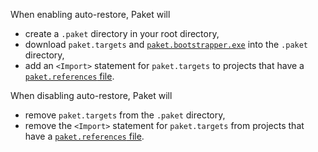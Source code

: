 When enabling auto-restore, Paket will

- create a `.paket` directory in your root directory,
- download `paket.targets` and [`paket.bootstrapper.exe`](bootstrapper.html)
  into the `.paket` directory,
- add an `<Import>` statement for `paket.targets` to projects that have a
  [`paket.references` file](references-files.html).

When disabling auto-restore, Paket will

- remove `paket.targets` from the `.paket` directory,
- remove the `<Import>` statement for `paket.targets` from projects that have a
  [`paket.references` file](references-files.html).
